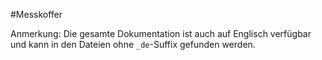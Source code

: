 #Messkoffer

Anmerkung: Die gesamte Dokumentation ist auch auf Englisch verfügbar und kann in den Dateien ohne `_de`-Suffix gefunden
werden.
